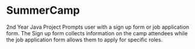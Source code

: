 # SummerCamp
2nd Year Java Project
Prompts user with a sign up form or job application form.
The Sign up form collects information on the camp attendees while the job application form allows them to apply for specific roles.
